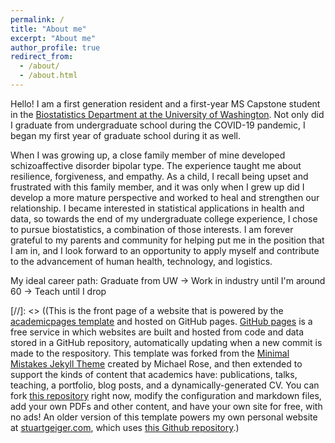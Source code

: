 ```yaml
---
permalink: /
title: "About me"
excerpt: "About me"
author_profile: true
redirect_from:
  - /about/
  - /about.html
---
```


Hello! I am a first generation resident and a first-year MS Capstone student in the [Biostatistics Department at the University of Washington](https://www.biostat.washington.edu/).  Not only did I graduate from undergraduate school during the COVID-19 pandemic, I began my first year of graduate school during it as well. 

When I was growing up, a close family member of mine developed schizoaffective disorder bipolar type. The experience taught me about resilience, forgiveness, and empathy. As a child, I recall being upset and frustrated with this family member, and it was only when I grew up did I develop a more mature perspective and worked to heal and strengthen our relationship. I became interested in statistical applications in health and data, so towards the end of my undergraduate college experience, I chose to pursue biostatistics, a combination of those interests. I am forever grateful to my parents and community for helping put me in the position that I am in, and I look forward to an opportunity to apply myself and contribute to the advancement of human health, technology, and logistics.

My ideal career path: Graduate from UW &#8594; Work in industry until I'm around 60 &#8594; Teach until I drop 

[//]: <> ((This is the front page of a website that is powered by the [academicpages template](https://github.com/academicpages/academicpages.github.io) and hosted on GitHub pages. [GitHub pages](https://pages.github.com) is a free service in which websites are built and hosted from code and data stored in a GitHub repository, automatically updating when a new commit is made to the respository. This template was forked from the [Minimal Mistakes Jekyll Theme](https://mmistakes.github.io/minimal-mistakes/) created by Michael Rose, and then extended to support the kinds of content that academics have: publications, talks, teaching, a portfolio, blog posts, and a dynamically-generated CV. You can fork [this repository](https://github.com/academicpages/academicpages.github.io) right now, modify the configuration and markdown files, add your own PDFs and other content, and have your own site for free, with no ads! An older version of this template powers my own personal website at [stuartgeiger.com](http://stuartgeiger.com), which uses [this Github repository](https://github.com/staeiou/staeiou.github.io).)
